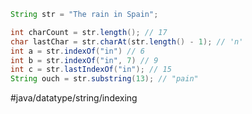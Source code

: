 
```java
String str = "The rain in Spain";

int charCount = str.length(); // 17
char lastChar = str.charAt(str.length() - 1); // 'n'
int a = str.indexOf("in") // 6
int b = str.indexOf("in", 7) // 9
int c = str.lastIndexOf("in"); // 15
String ouch = str.substring(13); // "pain"
```




#java/datatype/string/indexing 